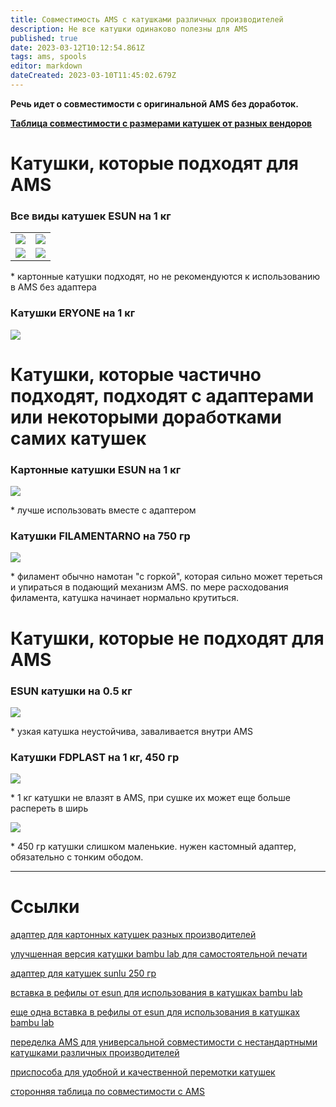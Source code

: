 ```yaml
---
title: Совместимость AMS с катушками различных производителей
description: Не все катушки одинаково полезны для AMS
published: true
date: 2023-03-12T10:12:54.861Z
tags: ams, spools
editor: markdown
dateCreated: 2023-03-10T11:45:02.679Z
---
```


**Речь идет о совместимости с оригинальной AMS без доработок.**

[**Таблица совместимости с размерами катушек от разных вендоров**](https://docs.google.com/spreadsheets/d/1LGVjAbGjvIjvOFQsDi8lSK9-vy7GfGhgVP41sNffh6I/)

# Катушки, которые подходят для AMS

### Все виды катушек ESUN на 1 кг

|     |     |
| --- | --- |
| ![](/screenshot_2023-03-10_at_14.07.49.png) | ![](/screenshot_2023-03-10_at_14.09.05.png) |
| ![](/screenshot_2023-03-10_at_14.08.49.png) | ![](/screenshot_2023-03-10_at_14.08.09.png) |

\* картонные катушки подходят, но не рекомендуются к использованию в AMS без адаптера

### Катушки ERYONE на 1 кг

![](/screenshot_2023-03-10_at_14.28.44.png)

# Катушки, которые частично подходят, подходят с адаптерами или некоторыми доработками самих катушек

### Картонные катушки ESUN на 1 кг

![](/screenshot_2023-03-10_at_14.08.49.png)

\* лучше использовать вместе с адаптером

### Катушки FILAMENTARNO на 750 гр

![](/screenshot_2023-03-10_at_14.35.58.png)

\* филамент обычно намотан "с горкой", которая сильно может тереться и упираться в подающий механизм AMS. по мере расходования филамента, катушка начинает нормально крутиться.

# Катушки, которые не подходят для AMS

### ESUN катушки на 0.5 кг

![](/screenshot_2023-03-10_at_14.25.48.png)

\* узкая катушка неустойчива, заваливается внутри AMS

### Катушки FDPLAST на 1 кг, 450 гр

![](/screenshot_2023-03-10_at_14.41.47.png)

\* 1 кг катушки не влазят в AMS, при сушке их может еще больше распереть в ширь

![](/screenshot_2023-03-10_at_14.42.00.png)

\* 450 гр катушки слишком маленькие. нужен кастомный адаптер, обязательно с тонким ободом.

---

# Ссылки

[адаптер для картонных катушек разных производителей](https://www.printables.com/model/251028-cardboard-spool-ring-for-bambu-lab-ams-parametric)

[улучшенная версия катушки bambu lab для самостоятельной печати](https://www.printables.com/model/270804-improved-bambu-lab-reusable-spool-holder)

[адаптер для катушек sunlu 250 гр](https://www.printables.com/model/354512-bambu-lab-ams-spool-adapter-for-sunlu-250g-bambula)

[вставка в рефилы от esun для использования в катушках bambu lab](https://www.printables.com/model/331744-esun-filament-refill-spacer-for-bambulab-reusable-)

[еще одна вставка в рефилы от esun для использования в катушках bambu lab](https://www.printables.com/model/386107-adapter-for-esun-refill-filament-on-bambu-lab-spoo)

[переделка AMS для универсальной совместимости с нестандартными катушками различных производителей](https://www.printables.com/model/392134-hydra-ams-enhanced-bambu-lab-ams)

[приспособа для удобной и качественной перемотки катушек](https://www.printables.com/model/407688-bambu-lab-p1-x1-x1c-x1cc-filament-spool-switcher-w)

[сторонняя таблица по совместимости с AMS](https://docs.google.com/spreadsheets/d/1LGVjAbGjvIjvOFQsDi8lSK9-vy7GfGhgVP41sNffh6I/edit#gid=1679778390)